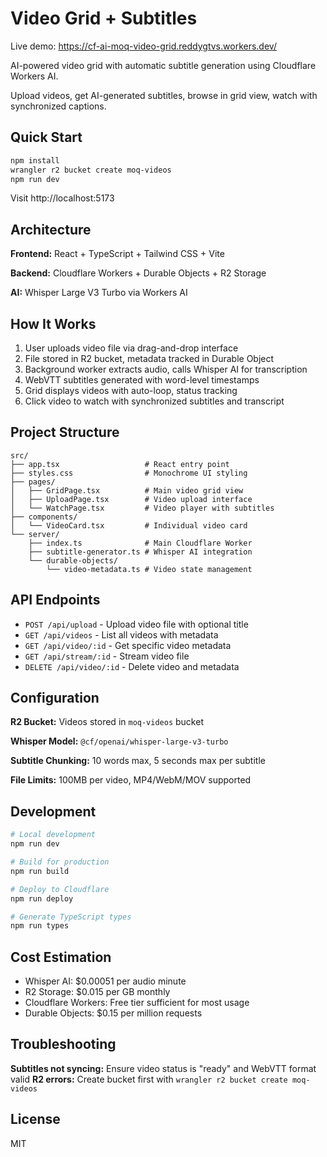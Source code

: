 # Video Grid + Subtitles

Live demo: https://cf-ai-moq-video-grid.reddygtvs.workers.dev/

AI-powered video grid with automatic subtitle generation using Cloudflare Workers AI.

Upload videos, get AI-generated subtitles, browse in grid view, watch with synchronized captions.

## Quick Start

```bash
npm install
wrangler r2 bucket create moq-videos
npm run dev
```

Visit http://localhost:5173

## Architecture

**Frontend:** React + TypeScript + Tailwind CSS + Vite

**Backend:** Cloudflare Workers + Durable Objects + R2 Storage

**AI:** Whisper Large V3 Turbo via Workers AI

## How It Works

1. User uploads video file via drag-and-drop interface
2. File stored in R2 bucket, metadata tracked in Durable Object
3. Background worker extracts audio, calls Whisper AI for transcription
4. WebVTT subtitles generated with word-level timestamps
5. Grid displays videos with auto-loop, status tracking
6. Click video to watch with synchronized subtitles and transcript

## Project Structure

```
src/
├── app.tsx                   # React entry point
├── styles.css                # Monochrome UI styling
├── pages/
│   ├── GridPage.tsx          # Main video grid view
│   ├── UploadPage.tsx        # Video upload interface
│   └── WatchPage.tsx         # Video player with subtitles
├── components/
│   └── VideoCard.tsx         # Individual video card
└── server/
    ├── index.ts              # Main Cloudflare Worker
    ├── subtitle-generator.ts # Whisper AI integration
    └── durable-objects/
        └── video-metadata.ts # Video state management
```

## API Endpoints

- `POST /api/upload` - Upload video file with optional title
- `GET /api/videos` - List all videos with metadata
- `GET /api/video/:id` - Get specific video metadata
- `GET /api/stream/:id` - Stream video file
- `DELETE /api/video/:id` - Delete video and metadata

## Configuration

**R2 Bucket:** Videos stored in `moq-videos` bucket

**Whisper Model:** `@cf/openai/whisper-large-v3-turbo`

**Subtitle Chunking:** 10 words max, 5 seconds max per subtitle

**File Limits:** 100MB per video, MP4/WebM/MOV supported

## Development

```bash
# Local development
npm run dev

# Build for production
npm run build

# Deploy to Cloudflare
npm run deploy

# Generate TypeScript types
npm run types
```

## Cost Estimation

- Whisper AI: $0.00051 per audio minute
- R2 Storage: $0.015 per GB monthly
- Cloudflare Workers: Free tier sufficient for most usage
- Durable Objects: $0.15 per million requests

## Troubleshooting

**Subtitles not syncing:** Ensure video status is "ready" and WebVTT format valid
**R2 errors:** Create bucket first with `wrangler r2 bucket create moq-videos`

## License

MIT
